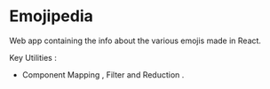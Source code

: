 # Emojipedia
Web app containing the info about the various emojis made in React.

Key Utilities :
*  Component Mapping , Filter and Reduction .

